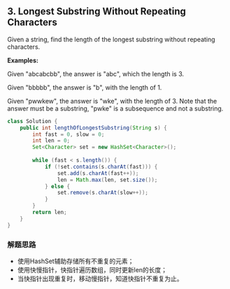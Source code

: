 ## 3. Longest Substring Without Repeating Characters

Given a string, find the length of the longest substring without repeating characters.

**Examples:**

Given "abcabcbb", the answer is "abc", which the length is 3.

Given "bbbbb", the answer is "b", with the length of 1.

Given "pwwkew", the answer is "wke", with the length of 3. Note that the answer must be a substring, "pwke" is a subsequence and not a substring.

```java
class Solution {
    public int lengthOfLongestSubstring(String s) {
        int fast = 0, slow = 0;
        int len = 0;
        Set<Character> set = new HashSet<Character>();
        
        while (fast < s.length()) {
            if (!set.contains(s.charAt(fast))) {
                set.add(s.charAt(fast++));
                len = Math.max(len, set.size());
            } else {
                set.remove(s.charAt(slow++));
            }
        }
        return len;
    }
}
```

### 解题思路
* 使用HashSet辅助存储所有不重复的元素；
* 使用快慢指针，快指针遍历数组，同时更新len的长度；
* 当快指针出现重复时，移动慢指针，知道快指针不重复为止。